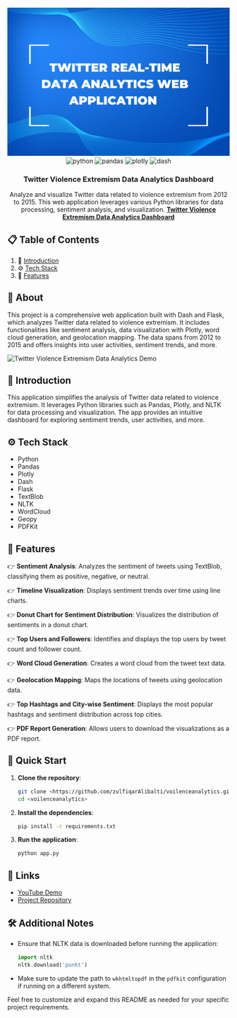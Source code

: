<div align="center">
  <br />
  <a href="https://youtu.be/vpvtZZi5ZWk?feature=shared" target="_blank">
    <img src="https://github.com/zulfiqarAlibalti/voilenceanalytics/blob/master/assets/img/project-banner.png" alt="Project Banner">
  </a>
  <br />

  <div>
    <img src="https://img.shields.io/badge/-Python-black?style=for-the-badge&logoColor=white&logo=python&color=3776AB" alt="python" />
    <img src="https://img.shields.io/badge/-Pandas-black?style=for-the-badge&logoColor=white&logo=pandas&color=150458" alt="pandas" />
    <img src="https://img.shields.io/badge/-Plotly-black?style=for-the-badge&logoColor=white&logo=plotly&color=3F4F75" alt="plotly" />
    <img src="https://img.shields.io/badge/-Dash-black?style=for-the-badge&logoColor=white&logo=dash&color=008CCF" alt="dash" />
  </div>

  <h3 align="center">Twitter Violence Extremism Data Analytics Dashboard</h3>

  <div align="center">
    Analyze and visualize Twitter data related to violence extremism from 2012 to 2015. This web application leverages various Python libraries for data processing, sentiment analysis, and visualization. <a href="" target="_blank"><b>Twitter Violence Extremism Data Analytics Dashboard</b></a>
  </div>
</div>

## 📋 <a name="table">Table of Contents</a>

1. 🤖 [Introduction](#introduction)
2. ⚙️ [Tech Stack](#tech-stack)
3. 🔋 [Features](#features)

## 🚨 About

This project is a comprehensive web application built with Dash and Flask, which analyzes Twitter data related to violence extremism. It includes functionalities like sentiment analysis, data visualization with Plotly, word cloud generation, and geolocation mapping. The data spans from 2012 to 2015 and offers insights into user activities, sentiment trends, and more.

![Twitter Violence Extremism Data Analytics Demo](https://github.com/zulfiqarAlibalti/voilenceanalytics/blob/master/assets/img/demo.gif)

## <a name="introduction">🤖 Introduction</a>

This application simplifies the analysis of Twitter data related to violence extremism. It leverages Python libraries such as Pandas, Plotly, and NLTK for data processing and visualization. The app provides an intuitive dashboard for exploring sentiment trends, user activities, and more.

## <a name="tech-stack">⚙️ Tech Stack</a>

- Python
- Pandas
- Plotly
- Dash
- Flask
- TextBlob
- NLTK
- WordCloud
- Geopy
- PDFKit

## <a name="features">🔋 Features</a>

👉 **Sentiment Analysis**: Analyzes the sentiment of tweets using TextBlob, classifying them as positive, negative, or neutral.

👉 **Timeline Visualization**: Displays sentiment trends over time using line charts.

👉 **Donut Chart for Sentiment Distribution**: Visualizes the distribution of sentiments in a donut chart.

👉 **Top Users and Followers**: Identifies and displays the top users by tweet count and follower count.

👉 **Word Cloud Generation**: Creates a word cloud from the tweet text data.

👉 **Geolocation Mapping**: Maps the locations of tweets using geolocation data.

👉 **Top Hashtags and City-wise Sentiment**: Displays the most popular hashtags and sentiment distribution across top cities.

👉 **PDF Report Generation**: Allows users to download the visualizations as a PDF report.

## 🚀 Quick Start

1. **Clone the repository**:
    ```bash
    git clone <https://github.com/zulfiqarAlibalti/voilenceanalytics.git>
    cd <voilenceanalytics>
    ```

2. **Install the dependencies**:
    ```bash
    pip install -r requirements.txt
    ```

3. **Run the application**:
    ```bash
    python app.py
    ```

## 🔗 Links

- [YouTube Demo]()
- [Project Repository](https://github.com/zulfiqarAlibalti/voilenceanalytics.git)

## 🛠️ Additional Notes

- Ensure that NLTK data is downloaded before running the application:
    ```python
    import nltk
    nltk.download('punkt')
    ```
- Make sure to update the path to `wkhtmltopdf` in the `pdfkit` configuration if running on a different system.

Feel free to customize and expand this README as needed for your specific project requirements.
